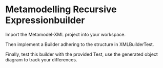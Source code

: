 # Metamodelling Recursive Expressionbuilder

Import the Metamodel-XML project into your workspace. 

Then implement a Builder adhering to the structure in XMLBuilderTest. 

Finally, test this builder with the provided Test, use the generated object diagram to track your differences.